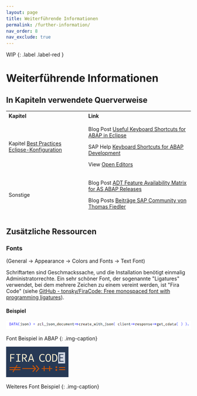 ```yaml
---
layout: page
title: Weiterführende Informationen
permalink: /further-information/
nav_order: 8
nav_exclude: true
---
```


WIP
{: .label .label-red }

# Weiterführende Informationen

## In Kapiteln verwendete Querverweise

<table>
<thead>
<tr class="header">
<th style="text-align: left">Kapitel</th>
<th style="text-align: left">Link</th>
</tr>
<tr class="odd">
<td>Kapitel <a href="/ADT-Leitfaden/best-practices-configuration">Best Practices Eclipse-Konfiguration</a></td>
<td><p>Blog Post <a href="https://blogs.sap.com/2013/11/21/useful-keyboard-shortcuts-for-abap-in-eclipse/">Useful Keyboard Shortcuts for ABAP in Eclipse</a></p>
<p>SAP Help <a href="https://help.sap.com/docs/ABAP_PLATFORM_NEW/c238d694b825421f940829321ffa326a/4ec299d16e391014adc9fffe4e204223.html">Keyboard Shortcuts for ABAP Development</a></p>
<p>View <a href="https://marketplace.eclipse.org/content/open-editors">Open Editors</a></p></td>
</tr>
<tr class="header">
<td>Sonstige</td>
<td><p>Blog Post <a href="https://blogs.sap.com/2013/06/05/adt-feature-availability-matrix-for-as-abap-releases/">ADT Feature Availability Matrix for AS ABAP Releases</a></p>
<p>Blog Posts <a href="https://community.sap.com/t5/user/viewprofilepage/user-id/4266">Beiträge SAP Community von Thomas Fiedler</a></p></td>  
</tr>
</thead>
<tbody>
</tbody>
</table>

## Zusätzliche Ressourcen

### Fonts

(General → Appearance → Colors and Fonts → Text Font)

Schriftarten sind Geschmackssache, und die Installation benötigt einmalig Administratorrechte. Ein sehr schöner Font, der sogenannte "Ligatures" verwendet, bei dem mehrere Zeichen zu einem vereint werden, ist "Fira Code" (siehe [GitHub - tonsky/FiraCode: Free monospaced font with programming ligatures](https://github.com/tonsky/FiraCode)).

#### Beispiel

![Font Beispiel in ABAP](./img/image1.png)

Font Beispiel in ABAP
{: .img-caption}

![Weiteres Font Beispiel](./img/image2.png)

Weiteres Font Beispiel
{: .img-caption}
